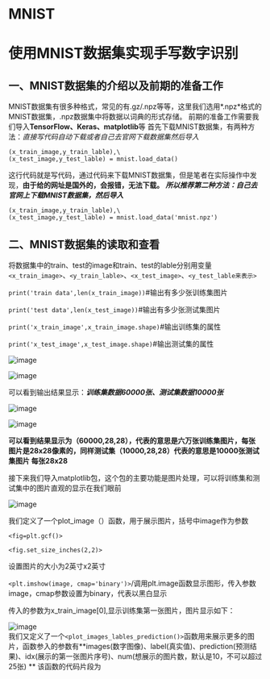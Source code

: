 # MNIST
# 使用MNIST数据集实现手写数字识别

## 一、MNIST数据集的介绍以及前期的准备工作

MNIST数据集有很多种格式，常见的有.gz/.npz等等，这里我们选用*.npz*格式的MNIST数据集，.npz数据集中将数据以词典的形式存储。
前期的准备工作需要我们导入**TensorFlow、Keras、matplotlib**等
首先下载MNIST数据集，有两种方法：*直接写代码自动下载或者自己去官网下载数据集然后导入*

```
(x_train_image,y_train_lable),\
(x_test_image,y_test_lable) = mnist.load_data()

```

这行代码就是写代码，通过代码来下载MNIST数据集，但是笔者在实际操作中发现，**由于给的网址是国外的，会报错，无法下载。** ***所以推荐第二种方法：自己去官网上下载MNIST数据集，然后导入***

```
(x_train_image,y_train_lable),\
(x_test_image,y_test_lable) = mnist.load_data('mnist.npz')
```
## 二、MNIST数据集的读取和查看
将数据集中的train、test的image和train、test的lable分别用变量`<x_train_image>`、`<y_train_lable>`、`<x_test_image>`、`<y_test_lable来表示>`

```print('train data',len(x_train_image))```#输出有多少张训练集图片

```print('test data',len(x_test_image))```#输出有多少张测试集图片

```print('x_train_image',x_train_image.shape)```#输出训练集的属性

```print('x_test_image',x_test_image.shape)```#输出测试集的属性

![image](https://github.com/Gaoshiguo/MNIST/blob/master/mnist-image/1.png)

![image](https://github.com/Gaoshiguo/MNIST/blob/master/mnist-image/2.png)

可以看到输出结果显示：***训练集数据60000张、测试集数据10000张***

![image](https://github.com/Gaoshiguo/MNIST/blob/master/mnist-image/3.png)

![image](https://github.com/Gaoshiguo/MNIST/blob/master/mnist-image/4.png)

**可以看到结果显示为（60000,28,28），代表的意思是六万张训练集图片，每张图片是28x28像素的，同样测试集（10000,28,28）代表的意思是10000张测试集图片
每张28x28**

接下来我们导入matplotlib包，这个包的主要功能是图片处理，可以将训练集和测试集中的图片直观的显示在我们眼前

![image](https://github.com/Gaoshiguo/MNIST/blob/master/mnist-image/5.png)

我们定义了一个plot_image（）函数，用于展示图片，括号中image作为参数

`<fig=plt.gcf()>`

`<fig.set_size_inches(2,2)>`

设置图片的大小为2英寸x2英寸

`<plt.imshow(image, cmap='binary')>`/调用plt.image函数显示图形，传入参数image，cmap参数设置为binary，代表以黑白显示

传入的参数为x_train_image[0],显示训练集第一张图片，图片显示如下：

![image](https://github.com/Gaoshiguo/MNIST/blob/master/mnist-image/6.png)  
我们又定义了一个`<plot_images_lables_prediction()>`函数用来展示更多的图片，函数参入的参数有**images(数字图像)、label(真实值)、prediction(预测结果)、idx(展示的第一张图片序号)、num(想展示的图片数，默认是10，不可以超过25张) ** 
该函数的代码片段为




